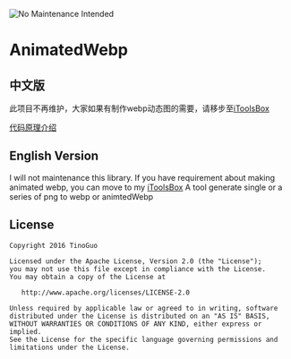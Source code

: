 ![No Maintenance Intended](http://unmaintained.tech/badge.svg)
# AnimatedWebp

## 中文版

此项目不再维护，大家如果有制作webp动态图的需要，请移步至[iToolsBox](https://github.com/TinoGuo/iToolsBox)

[代码原理介绍](https://tinocheng.app/post/%E8%A7%86%E9%A2%91%E7%9B%B4%E6%92%AD%E4%B9%8Bwebp%E7%A4%BC%E7%89%A9%E8%A7%A3%E5%86%B3%E6%96%B9%E6%A1%88/)

## English Version
I will not maintenance this library. If you have requirement about making animated webp, you can move to my [iToolsBox](https://github.com/TinoGuo/iToolsBox)
A tool generate single or a series of png to webp or animtedWebp

License
-------

    Copyright 2016 TinoGuo

    Licensed under the Apache License, Version 2.0 (the "License");
    you may not use this file except in compliance with the License.
    You may obtain a copy of the License at

       http://www.apache.org/licenses/LICENSE-2.0

    Unless required by applicable law or agreed to in writing, software
    distributed under the License is distributed on an "AS IS" BASIS,
    WITHOUT WARRANTIES OR CONDITIONS OF ANY KIND, either express or implied.
    See the License for the specific language governing permissions and
    limitations under the License.
